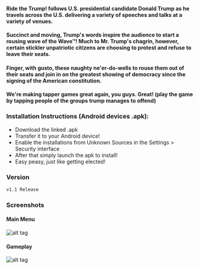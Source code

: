 #### Ride the Trump! follows U.S. presidential candidate Donald Trump as he travels across the U.S. delivering a variety of speeches and talks at a variety of venues. 
#### Succinct and moving, Trump's words inspire the audience to start a rousing wave of the Wave™! Much to Mr. Trump's chagrin, however, certain stickler unpatriotic citizens are choosing to protest and refuse to leave their seats. 
#### Finger, with gusto, these naughty ne'er-do-wells to rouse them out of their seats and join in on the greatest showing of democracy since the signing of the American constitution. 

#### We're making tapper games great again, you guys. Great! (play the game by tapping people of the groups trump manages to offend)

### Installation Instructions (Android devices .apk): 
- Download the linked .apk
- Transfer it to your Android device! 
- Enable the installations from Unknown Sources in the Settings > Security interface
- After that simply launch the apk to install! 
- Easy peasy, just like getting elected!

### Version

```sh
v1.1 Release
```

### Screenshots

#### Main Menu
![alt tag](https://s27.postimg.org/hj10s4l7n/ridethetrump.png)

#### Gameplay
![alt tag](https://s28.postimg.org/cnbmitelp/trumpingame_preview.png)
